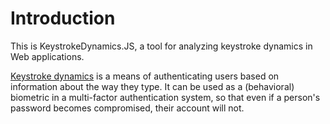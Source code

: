 Introduction
===============

This is KeystrokeDynamics.JS, a tool for analyzing keystroke dynamics in Web applications.

[Keystroke dynamics](http://en.wikipedia.org/wiki/Keystroke_dynamics) is a means of authenticating users based on information about the way they type. It can be used as a (behavioral) biometric in a multi-factor authentication system, so that even if a person's password becomes compromised, their account will not.
